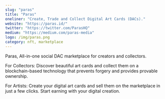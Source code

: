 ```yaml
---
slug: "paras"
title: "Paras"
oneliner: "Create, Trade and Collect Digital Art Cards (DACs)."
website: "https://paras.id/"
twitter: "https://twitter.com/ParasHQ"
medium: "https://medium.com/paras-media"
logo: /img/paras.png
category: nft, marketplace
---
```


Paras, All-in-one social DAC marketplace for creators and collectors.

For Collectors: Discover beautiful art cards and collect them on a blockchain-based technology that prevents forgery and provides provable ownership.

For Artists: Create your digital art cards and sell them on the marketplace in just a few clicks. Start earning with your digital creation.
